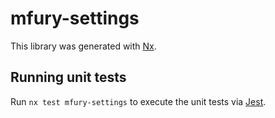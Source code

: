 # mfury-settings

This library was generated with [Nx](https://nx.dev).

## Running unit tests

Run `nx test mfury-settings` to execute the unit tests via [Jest](https://jestjs.io).
